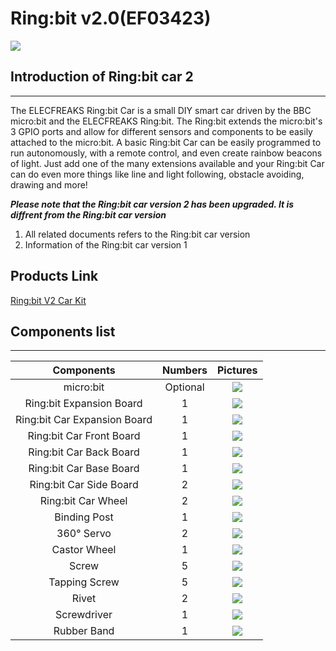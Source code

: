 ﻿# Ring:bit v2.0(EF03423)

![](https://wiki-media-ef.oss-cn-hongkong.aliyuncs.com//images/zoH1NRm.jpg)
## Introduction of Ring:bit car 2
---

The ELECFREAKS Ring:bit Car is a small DIY smart car driven by the BBC micro:bit and the ELECFREAKS Ring:bit. The Ring:bit extends the micro:bit's 3 GPIO ports and allow for different sensors and components to be easily attached to the micro:bit. A basic Ring:bit Car can be easily programmed to run autonomously, with a remote control, and even create rainbow beacons of light. Just add one of the many extensions available and your Ring:bit Car can do even more things like line and light following, obstacle avoiding, drawing and more!

***Please note that the Ring:bit car version 2 has been upgraded. It is diffrent from the Ring:bit car version***

1. All related documents refers to the Ring:bit car version 
2. Information of the Ring:bit car version 1

## Products Link

[Ring:bit V2 Car Kit](https://shop.elecfreaks.com/products/elecfreaks-micro-bit-ring-bit-v2?_pos=1&_sid=1a7f2e2b4&_ss=r)

## Components list ##
---


|Components|Numbers|Pictures|
|:-:|:-:|:-:|
|micro:bit|Optional| ![](https://wiki-media-ef.oss-cn-hongkong.aliyuncs.com//images/qd2qCry.png) |
|Ring:bit Expansion Board|1| ![](https://wiki-media-ef.oss-cn-hongkong.aliyuncs.com//images/y42umRI.jpg) |
|Ring:bit Car Expansion Board|1| ![](https://wiki-media-ef.oss-cn-hongkong.aliyuncs.com//images/FISsc91.jpg) |
|Ring:bit Car Front Board|1| ![](https://wiki-media-ef.oss-cn-hongkong.aliyuncs.com//images/fsGQx7H.png) |
|Ring:bit Car Back Board|1| ![](https://wiki-media-ef.oss-cn-hongkong.aliyuncs.com//images/wy2UOVu.jpg) |
|Ring:bit Car Base Board|1| ![](https://wiki-media-ef.oss-cn-hongkong.aliyuncs.com//images/XmJFP0l.jpg) |
|Ring:bit Car Side Board|2| ![](https://wiki-media-ef.oss-cn-hongkong.aliyuncs.com//images/N8GdGB3.jpg) |
|Ring:bit Car Wheel|2| ![](https://wiki-media-ef.oss-cn-hongkong.aliyuncs.com//images/HnkSTMd.jpg) |
|Binding Post|1| ![](https://wiki-media-ef.oss-cn-hongkong.aliyuncs.com//images/7gvcsGF.jpg) |
|360° Servo|2| ![](https://wiki-media-ef.oss-cn-hongkong.aliyuncs.com//images/U3XGnyB.jpg) |
|Castor Wheel|1| ![](https://wiki-media-ef.oss-cn-hongkong.aliyuncs.com//images/Ky220DU.jpg) |
|Screw|5| ![](https://wiki-media-ef.oss-cn-hongkong.aliyuncs.com//images/LqTtuBl.jpg) |
|Tapping Screw|5| ![](https://wiki-media-ef.oss-cn-hongkong.aliyuncs.com//images/SIgzxED.jpg)|
|Rivet|2| ![](https://wiki-media-ef.oss-cn-hongkong.aliyuncs.com//images/dYrPAoC.jpg) |
|Screwdriver|1| ![](https://wiki-media-ef.oss-cn-hongkong.aliyuncs.com//images/NbE9vox.jpg) |
|Rubber Band|1| ![](https://wiki-media-ef.oss-cn-hongkong.aliyuncs.com//images/LKjqmwk.jpg) |



